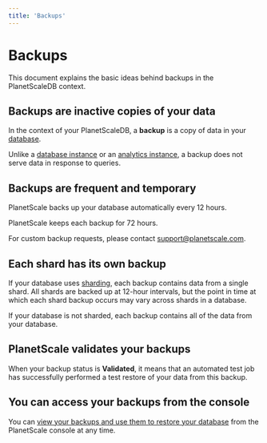 ```yaml
---
title: 'Backups'
---
```


# Backups

This document explains the basic ideas behind backups in the PlanetScaleDB context.

## Backups are inactive copies of your data

In the context of your PlanetScaleDB, a **backup** is a copy of data in your [database](psdb/databases).

Unlike a [database instance](psdb/database-instances) or an [analytics instance](psdb/analytics-instances), a backup does not serve data in response to queries.

## Backups are frequent and temporary

PlanetScale backs up your database automatically every 12 hours.

PlanetScale keeps each backup for 72 hours.

For custom backup requests, please contact <support@planetscale.com>.

## Each shard has its own backup

If your database uses [sharding](sharding-schemes), each backup contains data from a single shard. All shards are backed up at 12-hour intervals, but the point in time at which each shard backup occurs may vary across shards in a database.

If your database is not sharded, each backup contains all of the data from your database.

## PlanetScale validates your backups

When your backup status is **Validated**, it means that an automated test job has successfully performed a test restore of your data from this backup.

## You can access your backups from the console

You can [view your backups and use them to restore your database](restoring-backups) from the PlanetScale console at any time.
